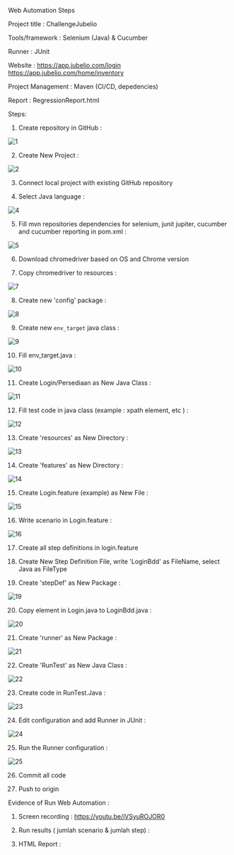 Web Automation Steps

Project title         : ChallengeJubelio

Tools/framework       : Selenium (Java) & Cucumber

Runner                : JUnit

Website               : https://app.jubelio.com/login
                        https://app.jubelio.com/home/inventory

Project Management    : Maven (CI/CD, depedencies)

Report                : RegressionReport.html


Steps:
1. Create repository in GitHub :

![1](https://user-images.githubusercontent.com/131270958/236683287-4d8d6fe2-6df7-49c8-9b30-896fc62777a5.png)

2. Create New Project :

![2](https://user-images.githubusercontent.com/131270958/236683400-4576b15d-6e5e-4134-8155-5ca98d6495ea.png)


3. Connect local project with existing GitHub repository

4. Select Java language :

![4](https://user-images.githubusercontent.com/131270958/236683440-796ab042-e468-4773-8918-f9bd6eb57c0d.png)

5. Fill mvn repositories dependencies for selenium, junit jupiter, cucumber and cucumber reporting in pom.xml :

![5](https://user-images.githubusercontent.com/131270958/236683515-f26fd2e5-8478-47ff-a231-e762e054e6ac.png)

6. Download chromedriver based on OS and Chrome version

7. Copy chromedriver to resources : 

![7](https://user-images.githubusercontent.com/131270958/236683546-58337922-7a49-4acb-b547-9e1028ef3b53.png)

8. Create new 'config' package :

![8](https://user-images.githubusercontent.com/131270958/236683592-51691aa0-9778-4c77-b5ca-861dc2ea8a8b.png)

9. Create new `env_target` java class :

![9](https://user-images.githubusercontent.com/131270958/236683636-28bf2148-9ffb-468b-83b2-b45df544b021.png)

10. Fill env_target.java :

![10](https://user-images.githubusercontent.com/131270958/236683655-ee581864-f5af-4652-9ddd-309ab9a26117.png)

11. Create Login/Persediaan as New Java Class :

![11](https://user-images.githubusercontent.com/131270958/236683707-bbead079-e32a-49e6-bf04-dc032af138a9.png)

12. Fill test code in java class (example : xpath element, etc ) :

![12](https://user-images.githubusercontent.com/131270958/236683744-c26b2397-6ea7-4a13-9b98-69d3dbd19fe6.png)

13. Create 'resources' as New Directory :

![13](https://user-images.githubusercontent.com/131270958/236683778-08c57bb9-8c7f-444d-bcdb-db763d906a62.png)

14. Create 'features' as New Directory :

![14](https://user-images.githubusercontent.com/131270958/236683801-108c670b-f16f-49dc-95ac-99b185bcdbdc.png)

15. Create Login.feature (example) as New File :

![15](https://user-images.githubusercontent.com/131270958/236683829-c2a1d2a9-7bea-4ec0-9ed2-884f0da4dd41.png)

16. Write scenario in Login.feature :

![16](https://user-images.githubusercontent.com/131270958/236683881-b5d26dc5-bd1a-4744-8ee4-3fb4cdd98b16.png)

17. Create all step definitions in login.feature 

18. Create New Step Definition File, write 'LoginBdd' as FileName, select Java as FileType

19. Create 'stepDef' as New Package :

![19](https://user-images.githubusercontent.com/131270958/236683903-6b12ae70-02ad-40bf-a4b7-f2c83d721c93.png)

20. Copy element in Login.java to LoginBdd.java :

![20](https://user-images.githubusercontent.com/131270958/236683921-58d4d2f9-8bba-427b-a251-8b4ae331b01f.png)

21. Create 'runner' as New Package :

![21](https://user-images.githubusercontent.com/131270958/236683938-a52fa482-9e35-4be8-82c8-a28abe273560.png)

22. Create 'RunTest' as New Java Class :

![22](https://user-images.githubusercontent.com/131270958/236683981-17f8b076-223b-456f-a496-e67be79a17fd.png)

23. Create code in RunTest.Java :

![23](https://user-images.githubusercontent.com/131270958/236684027-2c285e6f-472f-46a1-ab44-16cb4b589eda.png)

24. Edit configuration and add Runner in JUnit :

![24](https://user-images.githubusercontent.com/131270958/236684057-d60d5199-e86b-44c0-8492-4cb5927e3493.png)

25. Run the Runner configuration :

![25](https://user-images.githubusercontent.com/131270958/236684104-071993a7-535a-4071-87ca-52a9a67c8350.png)

26. Commit all code

27. Push to origin


Evidence of Run Web Automation :

1. Screen recording : https://youtu.be/iVSyuROJOR0

2. Run results ( jumlah scenario & jumlah step) :

3. HTML Report :
